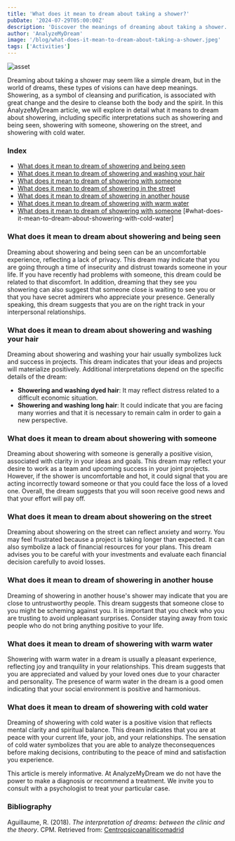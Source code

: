 ```yaml
---
title: 'What does it mean to dream about taking a shower?'
pubDate: '2024-07-29T05:00:00Z'
description: 'Discover the meanings of dreaming about taking a shower. Analyze the interpretations according to the context: taking a shower and being seen, washing your hair, showering in the street, with cold water, among others.'
author: 'AnalyzeMyDream'
image: '/blog/what-does-it-mean-to-dream-about-taking-a-shower.jpeg'
tags: ['Activities']
---
```


![asset](/blog/what-does-it-mean-to-dream-about-taking-a-shower.jpeg)

Dreaming about taking a shower may seem like a simple dream, but in the world of dreams, these types of visions can have deep meanings. Showering, as a symbol of cleansing and purification, is associated with great change and the desire to cleanse both the body and the spirit. In this AnalyzeMyDream article, we will explore in detail what it means to dream about showering, including specific interpretations such as showering and being seen, showering with someone, showering on the street, and showering with cold water.

### Index

- [What does it mean to dream of showering and being seen](#what-does-it-mean-to-dream-of-showering-and-being-seen)
- [What does it mean to dream of showering and washing your hair](#what-does-it-mean-to-dream-of-showering-and-washing-your-hair)
- [What does it mean to dream of showering with someone](#what-does-it-mean-to-dream-of-showering-with-someone)
- [What does it mean to dream of showering in the street](#what-does-it-mean-to-dream-of-showering-in-the-street)
- [What does it mean to dream of showering in another house](#what-does-it-mean-to-dream-of-showering-in-another-house)
- [What does it mean to dream of showering with warm water](#what-does-it-mean-to-dream-of-showering-with-warm-water)
- [What does it mean to dream of showering with someone](#what-does-it-mean-to-dream-of-showering-with-someone)
[#what-does-it-mean-to-dream-about-showering-with-cold-water]

### What does it mean to dream about showering and being seen

Dreaming about showering and being seen can be an uncomfortable experience, reflecting a lack of privacy. This dream may indicate that you are going through a time of insecurity and distrust towards someone in your life. If you have recently had problems with someone, this dream could be related to that discomfort. In addition, dreaming that they see you showering can also suggest that someone close is waiting to see you or that you have secret admirers who appreciate your presence. Generally speaking, this dream suggests that you are on the right track in your interpersonal relationships.

### What does it mean to dream about showering and washing your hair

Dreaming about showering and washing your hair usually symbolizes luck and success in projects. This dream indicates that your ideas and projects will materialize positively. Additional interpretations depend on the specific details of the dream:
- **Showering and washing dyed hair**: It may reflect distress related to a difficult economic situation.
- **Showering and washing long hair**: It could indicate that you are facing many worries and that it is necessary to remain calm in order to gain a new perspective.

### What does it mean to dream about showering with someone

Dreaming about showering with someone is generally a positive vision, associated with clarity in your ideas and goals. This dream may reflect your desire to work as a team and upcoming success in your joint projects. However, if the shower is uncomfortable and hot, it could signal that you are acting incorrectly toward someone or that you could face the loss of a loved one. Overall, the dream suggests that you will soon receive good news and that your effort will pay off.

### What does it mean to dream about showering on the street

Dreaming about showering on the street can reflect anxiety and worry. You may feel frustrated because a project is taking longer than expected. It can also symbolize a lack of financial resources for your plans. This dream advises you to be careful with your investments and evaluate each financial decision carefully to avoid losses.

### What does it mean to dream of showering in another house

Dreaming of showering in another house's shower may indicate that you are close to untrustworthy people. This dream suggests that someone close to you might be scheming against you. It is important that you check who you are trusting to avoid unpleasant surprises. Consider staying away from toxic people who do not bring anything positive to your life.

### What does it mean to dream of showering with warm water

Showering with warm water in a dream is usually a pleasant experience, reflecting joy and tranquility in your relationships. This dream suggests that you are appreciated and valued by your loved ones due to your character and personality. The presence of warm water in the dream is a good omen indicating that your social environment is positive and harmonious.

### What does it mean to dream of showering with cold water

Dreaming of showering with cold water is a positive vision that reflects mental clarity and spiritual balance. This dream indicates that you are at peace with your current life, your job, and your relationships. The sensation of cold water symbolizes that you are able to analyze theconsequences before making decisions, contributing to the peace of mind and satisfaction you experience.

This article is merely informative. At AnalyzeMyDream we do not have the power to make a diagnosis or recommend a treatment. We invite you to consult with a psychologist to treat your particular case.

### Bibliography

Aguillaume, R. (2018). *The interpretation of dreams: between the clinic and the theory*. CPM. Retrieved from: [Centropsicoanaliticomadrid](https://www.centropsicoanaliticomadrid.com/publicaciones/revista/numero-15/la-interpretacion-de-los-suenos-entre-la-clinica-y-la-teoria/)